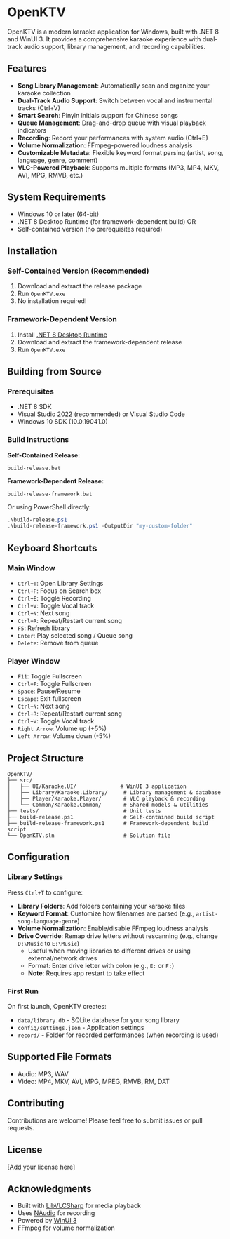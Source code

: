 # OpenKTV

OpenKTV is a modern karaoke application for Windows, built with .NET 8 and WinUI 3. It provides a comprehensive karaoke experience with dual-track audio support, library management, and recording capabilities.

## Features

- **Song Library Management**: Automatically scan and organize your karaoke collection
- **Dual-Track Audio Support**: Switch between vocal and instrumental tracks (Ctrl+V)
- **Smart Search**: Pinyin initials support for Chinese songs
- **Queue Management**: Drag-and-drop queue with visual playback indicators
- **Recording**: Record your performances with system audio (Ctrl+E)
- **Volume Normalization**: FFmpeg-powered loudness analysis
- **Customizable Metadata**: Flexible keyword format parsing (artist, song, language, genre, comment)
- **VLC-Powered Playback**: Supports multiple formats (MP3, MP4, MKV, AVI, MPG, RMVB, etc.)

## System Requirements

- Windows 10 or later (64-bit)
- .NET 8 Desktop Runtime (for framework-dependent build) OR
- Self-contained version (no prerequisites required)

## Installation

### Self-Contained Version (Recommended)
1. Download and extract the release package
2. Run `OpenKTV.exe`
3. No installation required!

### Framework-Dependent Version
1. Install [.NET 8 Desktop Runtime](https://dotnet.microsoft.com/download/dotnet/8.0)
2. Download and extract the framework-dependent release
3. Run `OpenKTV.exe`

## Building from Source

### Prerequisites
- .NET 8 SDK
- Visual Studio 2022 (recommended) or Visual Studio Code
- Windows 10 SDK (10.0.19041.0)

### Build Instructions

**Self-Contained Release:**
```batch
build-release.bat
```

**Framework-Dependent Release:**
```batch
build-release-framework.bat
```

Or using PowerShell directly:
```powershell
.\build-release.ps1
.\build-release-framework.ps1 -OutputDir "my-custom-folder"
```

## Keyboard Shortcuts

### Main Window
- `Ctrl+T`: Open Library Settings
- `Ctrl+F`: Focus on Search box
- `Ctrl+E`: Toggle Recording
- `Ctrl+V`: Toggle Vocal track
- `Ctrl+N`: Next song
- `Ctrl+R`: Repeat/Restart current song
- `F5`: Refresh library
- `Enter`: Play selected song / Queue song
- `Delete`: Remove from queue

### Player Window
- `F11`: Toggle Fullscreen
- `Ctrl+F`: Toggle Fullscreen
- `Space`: Pause/Resume
- `Escape`: Exit fullscreen
- `Ctrl+N`: Next song
- `Ctrl+R`: Repeat/Restart current song
- `Ctrl+V`: Toggle Vocal track
- `Right Arrow`: Volume up (+5%)
- `Left Arrow`: Volume down (-5%)

## Project Structure

```
OpenKTV/
├── src/
│   ├── UI/Karaoke.UI/              # WinUI 3 application
│   ├── Library/Karaoke.Library/     # Library management & database
│   ├── Player/Karaoke.Player/       # VLC playback & recording
│   └── Common/Karaoke.Common/       # Shared models & utilities
├── tests/                           # Unit tests
├── build-release.ps1                # Self-contained build script
├── build-release-framework.ps1      # Framework-dependent build script
└── OpenKTV.sln                      # Solution file
```

## Configuration

### Library Settings
Press `Ctrl+T` to configure:
- **Library Folders**: Add folders containing your karaoke files
- **Keyword Format**: Customize how filenames are parsed (e.g., `artist-song-language-genre`)
- **Volume Normalization**: Enable/disable FFmpeg loudness analysis
- **Drive Override**: Remap drive letters without rescanning (e.g., change `D:\Music` to `E:\Music`)
  - Useful when moving libraries to different drives or using external/network drives
  - Format: Enter drive letter with colon (e.g., `E:` or `F:`)
  - **Note**: Requires app restart to take effect

### First Run
On first launch, OpenKTV creates:
- `data/library.db` - SQLite database for your song library
- `config/settings.json` - Application settings
- `record/` - Folder for recorded performances (when recording is used)

## Supported File Formats

- Audio: MP3, WAV
- Video: MP4, MKV, AVI, MPG, MPEG, RMVB, RM, DAT

## Contributing

Contributions are welcome! Please feel free to submit issues or pull requests.

## License

[Add your license here]

## Acknowledgments

- Built with [LibVLCSharp](https://github.com/videolan/libvlcsharp) for media playback
- Uses [NAudio](https://github.com/naudio/NAudio) for recording
- Powered by [WinUI 3](https://microsoft.github.io/microsoft-ui-xaml/)
- FFmpeg for volume normalization

